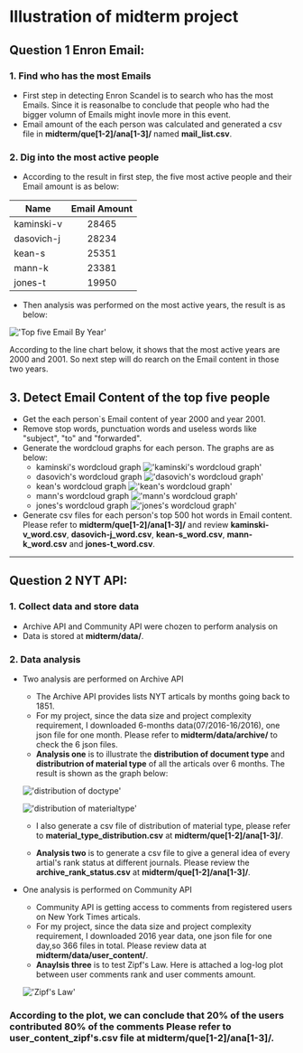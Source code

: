 # Illustration of midterm project
## Question 1 Enron Email:
### 1. Find who has the most Emails
- First step in detecting Enron Scandel is to search who has the most Emails. Since it is reasonalbe to conclude that people who had the bigger volumn of Emails might inovle more in this event. 
- Email amount of the each person was calculated and generated a csv file in **midterm/que[1-2]/ana[1-3]/** named **mail_list.csv**.

### 2. Dig into the most active people
- According to the result in first step, the five most active people and their Email amount is as below:

| Name        | Email Amount  | 
| ------------|:-------------:| 
| kaminski-v      |28465 | 
| dasovich-j      |28234 |   
| kean-s          |25351 |  
| mann-k          |23381 |   
| jones-t         |19950 |  

- Then analysis was performed on the most active years, the result is as below:

 !['Top five Email By Year'](/midterm/que[1-2]/ana[1-3]/Email_Volumn.png)
 
 According to the line chart below, it shows that the most active years are 2000 and 2001. So next step will do rearch on the Email content in those two years.

## 3. Detect Email Content of the top five people
- Get the each person`s Email content of year 2000 and year 2001.
- Remove stop words, punctuation words and useless words like "subject", "to" and "forwarded".
- Generate the wordcloud graphs for each person. The graphs are as below:
  * kaminski's wordcloud graph
  !['kaminski's wordcloud graph'](/midterm/que[1-2]/ana[1-3]/kaminski_words.png)
  * dasovich's wordcloud graph
  !['dasovich's wordcloud graph'](/midterm/que[1-2]/ana[1-3]/dasovich_words.png)
  * kean's wordcloud graph
  !['kean's wordcloud graph'](/midterm/que[1-2]/ana[1-3]/kean_words.png)
  * mann's wordcloud graph
  !['mann's wordcloud graph'](/midterm/que[1-2]/ana[1-3]/mann_words.png)
  * jones's wordcloud graph
  !['jones's wordcloud graph'](/midterm/que[1-2]/ana[1-3]/jones_words.png)
- Generate csv files for each person's top 500 hot words in Email content. Please refer to **midterm/que[1-2]/ana[1-3]/** and review **kaminski-v_word.csv**, **dasovich-j_word.csv**, **kean-s_word.csv**, **mann-k_word.csv** and **jones-t_word.csv**.

---
## Question 2 NYT API:
### 1. Collect data and store data
- Archive API and Community API were chozen to perform analysis on
- Data is stored at **midterm/data/**.

### 2. Data analysis
- Two analysis are performed on Archive API
  * The Archive API provides lists NYT articals by months going back to 1851.
  * For my project, since the data size and project complexity requirement, I downloaded 6-months data(07/2016-16/2016), one json file for one month. Please refer to **midterm/data/archive/** to check the 6 json files.
  * **Analysis one** is to illustrate the **distribution of document type** and **distributrion of material type** of all the articals over 6 months. The result is shown as the graph below:
  
  !['distribution of doctype'](/midterm/que[1-2]/ana[1-3]/document_type.png)
  
  
  !['distribution of materialtype'](/midterm/que[1-2]/ana[1-3]/material_type.png)
  
  
  * I also generate a csv file of distribution of material type, please refer to **material_type_distribution.csv** at **midterm/que[1-2]/ana[1-3]/**.
  
  
  * **Analysis two** is to generate a csv file to give a general idea of every artial's rank status at different journals. Please review the **archive_rank_status.csv** at **midterm/que[1-2]/ana[1-3]/**.
- One analysis is performed on Community API
  * Community API is getting access to comments from registered users on New York Times articals.
  * For my project, since the data size and project complexity requirement, I downloaded 2016 year data, one json file for one day,so 366 files in total. Please review data at **midterm/data/user_content/**.
  * **Anaylsis three** is to test Zipf's Law. Here is attached a log-log plot between user comments rank and user comments amount.
  
  
   !['Zipf's Law'](/midterm/que[1-2]/ana[1-3]/Zipf`s_Law.png)
   
### **According to the plot, we can conclude that 20% of the users contributed 80% of the comments** Please refer to user_content_zipf's.csv file at **midterm/que[1-2]/ana[1-3]/**.



